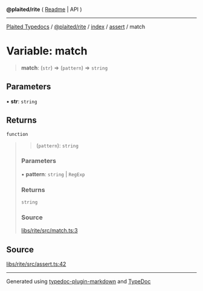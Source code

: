 **@plaited/rite** ( [Readme](../../../../README.md) \| API )

***

[Plaited Typedocs](../../../../../../modules.md) / [@plaited/rite](../../../../modules.md) / [index](../../../README.md) / [assert](../README.md) / match

# Variable: match

> **match**: (`str`) => (`pattern`) => `string`

## Parameters

▪ **str**: `string`

## Returns

`function`

> > (`pattern`): `string`
>
> ### Parameters
>
> ▪ **pattern**: `string` \| `RegExp`
>
> ### Returns
>
> `string`
>
> ### Source
>
> [libs/rite/src/match.ts:3](https://github.com/plaited/plaited/blob/95d1a1b/libs/rite/src/match.ts#L3)
>

## Source

[libs/rite/src/assert.ts:42](https://github.com/plaited/plaited/blob/95d1a1b/libs/rite/src/assert.ts#L42)

***

Generated using [typedoc-plugin-markdown](https://www.npmjs.com/package/typedoc-plugin-markdown) and [TypeDoc](https://typedoc.org/)
